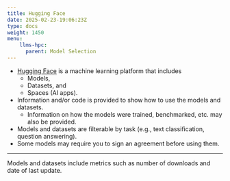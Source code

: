 ```yaml
---
title: Hugging Face
date: 2025-02-23-19:06:23Z
type: docs 
weight: 1450
menu: 
    llms-hpc:
      parent: Model Selection
---
```



* [Hugging Face](https://huggingface.co/) is a machine learning platform that includes
  * Models,
  * Datasets, and
  * Spaces (AI apps).
* Information and/or code is provided to show how to use the models and datasets.
  * Information on how the models were trained, benchmarked, etc. may also be provided.
* Models and datasets are filterable by task (e.g., text classification, question answering).
* Some models may require you to sign an agreement before using them.
  
---

Models and datasets include metrics such as number of downloads and date of last update.

